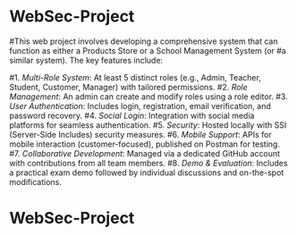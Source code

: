 ﻿# WebSec-Project
#This web project involves developing a comprehensive system that can function as either a Products Store or a School Management System (or #a similar system). The key features include:

#1. *Multi-Role System*: At least 5 distinct roles (e.g., Admin, Teacher, Student, Customer, Manager) with tailored permissions.
#2. *Role Management*: An admin can create and modify roles using a role editor.
#3. *User Authentication*: Includes login, registration, email verification, and password recovery.
#4. *Social Login*: Integration with social media platforms for seamless authentication.
#5. *Security*: Hosted locally with SSI (Server-Side Includes) security measures.
#6. *Mobile Support*: APIs for mobile interaction (customer-focused), published on Postman for testing.
#7. *Collaborative Development*: Managed via a dedicated GitHub account with contributions from all team members.
#8. *Demo & Evaluation*: Includes a practical exam demo followed by individual discussions and on-the-spot modifications.


# WebSec-Project
